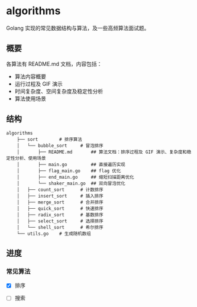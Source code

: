 # algorithms

Golang 实现的常见数据结构与算法，及一些高频算法面试题。

## 概要

各算法有 README.md 文档，内容包括：

- 算法内容概要
- 运行过程及 GIF 演示
- 时间复杂度、空间复杂度及稳定性分析
- 算法使用场景

## 结构

```
algorithms
    ├── sort		# 排序算法
    │   └── bubble_sort		# 冒泡排序
    │       ├── README.md		## 算法文档：排序过程及 GIF 演示、复杂度和稳定性分析、使用场景
    │       ├── main.go			## 直接遍历实现
    │       ├── flag_main.go	## flag 优化
    │       ├── end_main.go		## 缩短扫描距离优化
    │       └── shaker_main.go	## 双向冒泡优化
    │   ├── count_sort		# 计数排序
    │   ├── insert_sort		# 插入排序
    │   ├── merge_sort		# 合并排序
    │   ├── quick_sort		# 快速排序
    │   ├── radix_sort		# 基数排序
    │   ├── select_sort		# 选择排序
    │   └── shell_sort		# 希尔排序
    └── utils.go	# 生成随机数组
```



## 进度

### 常见算法

- [x] 排序
- [ ] 搜索

